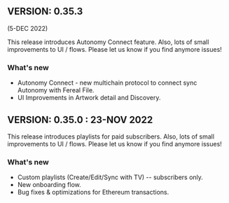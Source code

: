 ## VERSION: 0.35.3
(5-DEC 2022)

This release introduces Autonomy Connect feature. Also, lots of small improvements to UI / flows. Please let us know if you find anymore issues!

### What's new
- Autonomy Connect - new multichain protocol to connect sync Autonomy with Fereal File.
- UI Improvements in Artwork detail and Discovery.


## VERSION: 0.35.0 : 23-NOV 2022

This release introduces playlists for paid subscribers. Also, lots of small improvements to UI / flows. Please let us know if you find anymore issues!

### What's new
- Custom playlists (Create/Edit/Sync with TV) -- subscribers only.
- New onboarding flow.
- Bug fixes & optimizations for Ethereum transactions.

